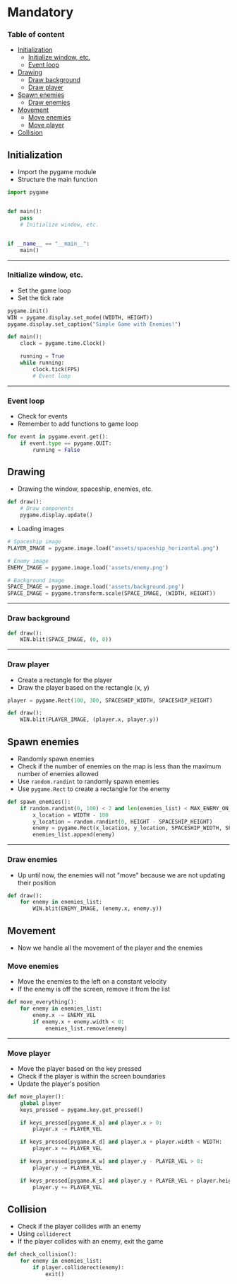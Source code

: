 # Mandatory

### Table of content
- [Initialization](#initialization)
	- [Initialize window, etc.](#initialize-the-game)
	- [Event loop](#event-loop)
- [Drawing](#drawing)
	- [Draw background](#draw-background)
	- [Draw player](#draw-player)
- [Spawn enemies](#spawn-enemies)
	- [Draw enemies](#draw-enemies)
- [Movement](#movement)
	- [Move enemies](#move-enemies)
	- [Move player](#move-player)
- [Collision](#collision)

## Initialization
- Import the pygame module
- Structure the main function

```py
import pygame


def main():
	pass
	# Initialize window, etc.


if __name__ == "__main__":
	main()
```

---

### Initialize window, etc.
- Set the game loop
- Set the tick rate
```py
pygame.init()
WIN = pygame.display.set_mode((WIDTH, HEIGHT))
pygame.display.set_caption("Simple Game with Enemies!")

def main():
	clock = pygame.time.Clock()

	running = True
	while running:
		clock.tick(FPS)
		# Event loop
```

---

### Event loop
- Check for events
- Remember to add functions to game loop
```py
for event in pygame.event.get():
	if event.type == pygame.QUIT:
		running = False
```

## Drawing
- Drawing the window, spaceship, enemies, etc.
```py
def draw():
	# Draw components
	pygame.display.update()
```
- Loading images
```py
# Spaceship image
PLAYER_IMAGE = pygame.image.load("assets/spaceship_horizontal.png")

# Enemy image
ENEMY_IMAGE = pygame.image.load('assets/enemy.png')

# Background image
SPACE_IMAGE = pygame.image.load('assets/background.png')
SPACE_IMAGE = pygame.transform.scale(SPACE_IMAGE, (WIDTH, HEIGHT))
```

---

### Draw background
```py
def draw():
	WIN.blit(SPACE_IMAGE, (0, 0))
```

---

### Draw player
- Create a rectangle for the player
- Draw the player based on the rectangle (x, y)
```py
player = pygame.Rect(100, 300, SPACESHIP_WIDTH, SPACESHIP_HEIGHT)

def draw():
	WIN.blit(PLAYER_IMAGE, (player.x, player.y))
```

## Spawn enemies
- Randomly spawn enemies
- Check if the number of enemies on the map is less than the maximum number of enemies allowed
- Use `random.randint` to randomly spawn enemies
- Use `pygame.Rect` to create a rectangle for the enemy
```py
def spawn_enemies():
	if random.randint(0, 100) < 2 and len(enemies_list) < MAX_ENEMY_ON_MAP:
		x_location = WIDTH - 100
		y_location = random.randint(0, HEIGHT - SPACESHIP_HEIGHT)
		enemy = pygame.Rect(x_location, y_location, SPACESHIP_WIDTH, SPACESHIP_HEIGHT)
		enemies_list.append(enemy)
```

---

### Draw enemies
- Up until now, the enemies will not "move" because we are not updating their position
```py
def draw():
	for enemy in enemies_list:
		WIN.blit(ENEMY_IMAGE, (enemy.x, enemy.y))
```

## Movement
- Now we handle all the movement of the player and the enemies

### Move enemies
- Move the enemies to the left on a constant velocity
- If the enemy is off the screen, remove it from the list

```py
def move_everything():
	for enemy in enemies_list:
		enemy.x -= ENEMY_VEL
		if enemy.x + enemy.width < 0:
			enemies_list.remove(enemy)
```

---

### Move player
- Move the player based on the key pressed
- Check if the player is within the screen boundaries
- Update the player's position
```py
def move_player():
	global player
	keys_pressed = pygame.key.get_pressed()

	if keys_pressed[pygame.K_a] and player.x > 0:
		player.x -= PLAYER_VEL

	if keys_pressed[pygame.K_d] and player.x + player.width < WIDTH:
		player.x += PLAYER_VEL

	if keys_pressed[pygame.K_w] and player.y - PLAYER_VEL > 0:
		player.y -= PLAYER_VEL

	if keys_pressed[pygame.K_s] and player.y + PLAYER_VEL + player.height < HEIGHT:
		player.y += PLAYER_VEL
```

## Collision
- Check if the player collides with an enemy
- Using `colliderect`
- If the player collides with an enemy, exit the game
```py
def check_collision():
	for enemy in enemies_list:
		if player.colliderect(enemy):
			exit()
```
